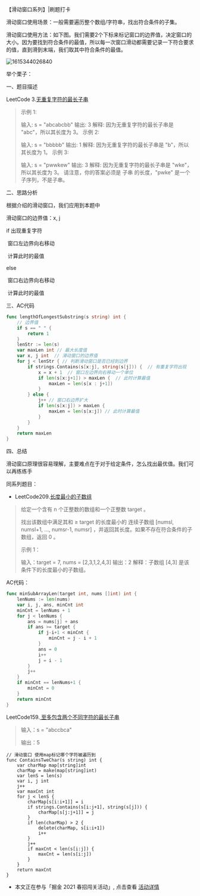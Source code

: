 【滑动窗口系列】|刷题打卡

滑动窗口使用场景：一般需要遍历整个数组/字符串，找出符合条件的子集。

滑动窗口使用方法：如下图。我们需要2个下标来标记窗口的边界值，决定窗口的大小。因为要找到符合条件的最值，所以每一次窗口滑动都需要记录一下符合要求的值，直到滑到末端，我们取其中符合条件的最值。

![1615344026840](C:\Users\Administrator\AppData\Roaming\Typora\typora-user-images\1615344026840.png)

举个栗子：

一、题目描述

LeetCode 3.[无重复字符的最长子串](https://leetcode-cn.com/problems/longest-substring-without-repeating-characters/)

> 示例 1:
>
> 输入: s = "abcabcbb"
> 输出: 3 
> 解释: 因为无重复字符的最长子串是 "abc"，所以其长度为 3。
> 示例 2:
>
> 输入: s = "bbbbb"
> 输出: 1
> 解释: 因为无重复字符的最长子串是 "b"，所以其长度为 1。
> 示例 3:
>
> 输入: s = "pwwkew"
> 输出: 3
> 解释: 因为无重复字符的最长子串是 "wke"，所以其长度为 3。
>      请注意，你的答案必须是 子串 的长度，"pwke" 是一个子序列，不是子串。

二、思路分析

根据介绍的滑动窗口，我们应用到本题中

滑动窗口的边界值：x, j

if  出现重复字符

​		窗口左边界向右移动

​		计算此时的最值

else

​    	窗口右边界向右移动

​		计算此时的最值

三、AC代码

```go
func lengthOfLongestSubstring(s string) int {
    // 边界值
	if s == " " {
		return 1
	}
	lenStr := len(s)
	var maxLen int // 最大长度值
	var x, j int  // 滑动窗口的边界值
	for j < lenStr { // 判断滑动窗口是否已经到边界
		if strings.Contains(s[x:j], string(s[j])) {  // 有重复字符出现
			x = x + 1  // 窗口左边界向右移动一个单位
			if len(s[x:j+1]) > maxLen {  // 此时计算最值
				maxLen = len(s[x : j+1])
			}
		} else {
			j++ // 窗口右边界扩大
			if len(s[x:j]) > maxLen {
				maxLen = len(s[x:j]) // 此时计算最值
			}
		}
	}
	return maxLen
}
```

四、总结

滑动窗口原理很容易理解，主要难点在于对于给定条件，怎么找出最优值。我们可以再练练手

同系列题目：

- LeetCode209.[长度最小的子数组](https://leetcode-cn.com/problems/minimum-size-subarray-sum/)

> 给定一个含有 n 个正整数的数组和一个正整数 target 。
>
> 找出该数组中满足其和 ≥ target 的长度最小的 连续子数组 [numsl, numsl+1, ..., numsr-1, numsr] ，并返回其长度。如果不存在符合条件的子数组，返回 0 。
>
> 示例 1：
>
> 输入：target = 7, nums = [2,3,1,2,4,3]
> 输出：2
> 解释：子数组 [4,3] 是该条件下的长度最小的子数组。

AC代码：

```go
func minSubArrayLen(target int, nums []int) int {
	lenNums := len(nums)
	var i, j, ans, minCnt int
	minCnt = lenNums + 1
	for j < lenNums {
		ans = nums[j] + ans
		if ans >= target {
			if j-i+1 < minCnt {
				minCnt = j - i + 1
			}
			ans = 0
			i++
			j = i - 1
		}
		j++
	}
	if minCnt == lenNums+1 {
		minCnt = 0
	}
	return minCnt
}
```



LeetCode159.[ 至多包含两个不同字符的最长子串](https://leetcode-cn.com/problems/longest-substring-with-at-most-two-distinct-characters/)

> 输入：s = "abccbca"
>
> 输出：5

```
// 滑动窗口 使用map标记哪个字符被遍历到
func ContainsTweChar(s string) int {
	var charMap map[string]int
	charMap = make(map[string]int)
	var lenS = len(s)
	var i, j int
	j++
	var maxCnt int
	for j < lenS {
		charMap[s[i:i+1]] = i
		if strings.Contains(s[i:j+1], string(s[j])) {
			charMap[s[j:j+1]] = j
		}
		if len(charMap) > 2 {
			delete(charMap, s[i:i+1])
			i++
		}
		j++
		if maxCnt < len(s[i:j]) {
			maxCnt = len(s[i:j])
		}
	}
	return maxCnt
}
```



- 本文正在参与「掘金 2021 春招闯关活动」, 点击查看 [活动详情](https://sourl.co/4TuMU2)



